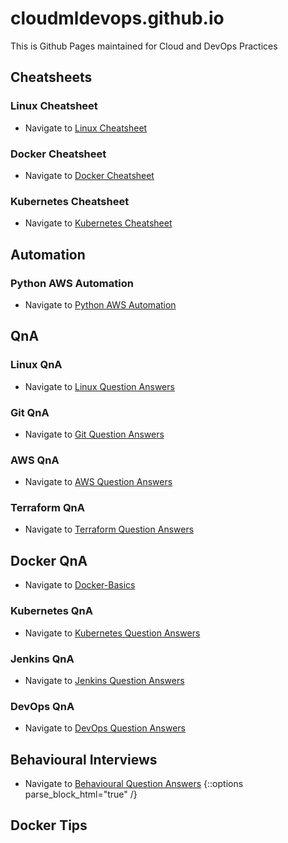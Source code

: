 # cloudmldevops.github.io
This is Github Pages maintained for Cloud and DevOps Practices

## Cheatsheets

### Linux Cheatsheet
- Navigate to [Linux Cheatsheet](docs/linux-cheatsheet.md)

### Docker Cheatsheet
- Navigate to [Docker Cheatsheet](docs/docker-cheatsheet.md)

### Kubernetes Cheatsheet
- Navigate to [Kubernetes Cheatsheet](docs/k8s-cheatsheet.md)

## Automation
### Python AWS Automation
- Navigate to [Python AWS Automation](docs/python-aws-automation.md)

## QnA
### Linux QnA
- Navigate to [Linux Question Answers](docs/linux-questions-answers.md)

### Git QnA
- Navigate to [Git Question Answers](docs/git-questions-answers.md)

### AWS QnA
- Navigate to [AWS Question Answers](docs/aws-questions-answers.md)

### Terraform QnA
- Navigate to [Terraform Question Answers](docs/terraform-questions-answers.md)

## Docker QnA
- Navigate to [Docker-Basics](docs/docker-questions-answers.md)

### Kubernetes QnA
- Navigate to [Kubernetes Question Answers](docs/kubernetes-questions-answers.md)

### Jenkins QnA
- Navigate to [Jenkins Question Answers](docs/jenkins-questions-answers.md)

### DevOps QnA
- Navigate to [DevOps Question Answers](docs/devops-questions-answers.md)

## Behavioural Interviews
- Navigate to [Behavioural Question Answers](docs/behavioural-questions-answers.md)
{::options parse_block_html="true" /}

## <a name="docker-tips">Docker Tips</a>